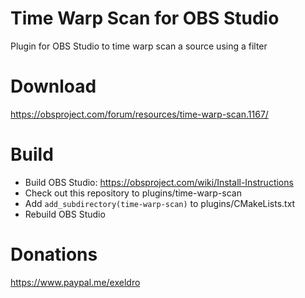 # Time Warp Scan for OBS Studio

Plugin for OBS Studio to time warp scan a source using a filter

# Download
https://obsproject.com/forum/resources/time-warp-scan.1167/

# Build
- Build OBS Studio: https://obsproject.com/wiki/Install-Instructions
- Check out this repository to plugins/time-warp-scan
- Add `add_subdirectory(time-warp-scan)` to plugins/CMakeLists.txt
- Rebuild OBS Studio

# Donations
https://www.paypal.me/exeldro
